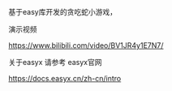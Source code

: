 基于easy库开发的贪吃蛇小游戏，

演示视频

https://www.bilibili.com/video/BV1JR4y1E7N7/

关于easyx 请参考 easyx官网

https://docs.easyx.cn/zh-cn/intro
